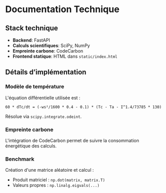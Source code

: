 # Documentation Technique

## Stack technique

- **Backend**: FastAPI
- **Calculs scientifiques**: SciPy, NumPy
- **Empreinte carbone**: CodeCarbon
- **Frontend statique**: HTML dans `static/index.html`

## Détails d’implémentation

### Modèle de température

L'équation différentielle utilisée est :

```
60 * dTc/dt = (-ws²/1600 * 0.4 - 0.1) * (Tc - Ta - I^1.4/73785 * 130)
```

Résolue via `scipy.integrate.odeint`.

### Empreinte carbone

L'intégration de CodeCarbon permet de suivre la consommation énergétique des calculs.

### Benchmark

Création d'une matrice aléatoire et calcul :

- Produit matriciel : `np.dot(matrix, matrix.T)`
- Valeurs propres : `np.linalg.eigvals(...)`
